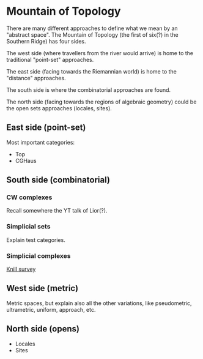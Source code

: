 # Mountain of Topology

There are many different approaches to define what we mean by an "abstract space". The Mountain of Topology (the first of six(?) in the Southern Ridge) has four sides.

The west side (where travellers from the river would arrive) is home to the traditional "point-set" approaches.

The east side (facing towards the Riemannian world) is home to the "distance" approaches.

The south side is where the combinatorial approaches are found.

The north side (facing towards the regions of algebraic geometry) could be the open sets approaches (locales, sites).

## East side (point-set)

Most important categories:
- Top  
- CGHaus


## South side (combinatorial)

### CW complexes

Recall somewhere the YT talk of Lior(?).

### Simplicial sets

Explain test categories.

### Simplicial complexes

[Knill survey](https://arxiv.org/abs/1804.08211)


## West side (metric)

Metric spaces, but explain also all the other variations, like pseudometric, ultrametric, uniform, approach, etc.

## North side (opens)

- Locales  
- Sites 
